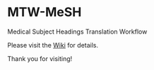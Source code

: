 # MTW-MeSH
Medical Subject Headings Translation Workflow

Please visit the [Wiki](https://github.com/filak/MTW-MeSH/wiki) for details.

Thank you for visiting!
